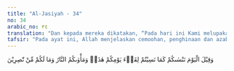 ```yaml
---
title: "Al-Jasiyah - 34"
no: 34
arabic_no: ٣٤
translation: "Dan kepada mereka dikatakan, “Pada hari ini Kami melupakan kamu sebagaimana kamu telah melupakan pertemuan (dengan) harimu ini; dan tempat kembalimu ialah neraka dan se-kali-kali tidak akan ada penolong bagimu."
tafsir: "Pada ayat ini, Allah menjelaskan cemoohan, penghinaan dan azab yang mereka tanggungkan pada hari Kiamat itu. Pada hari itu, Allah tidak akan menghiraukan jerit dan tangis mereka, ratapan dan penyesalan mereka karena semua yang mereka alami itu benar-benar sebagai pembalasan yang seimbang dengan perbuatan mereka di dunia dahulu.\n\nDi dunia mereka menganiaya dan memfitnah orang yang tidak bersalah, menghalalkan yang haram untuk kepentingan pribadi dan kelompok mereka; Allah akan memberikan balasan yang setimpal dengan amal mereka semua di akhirat nanti.\n\nJika Allah bersikap tidak mengacuhkan mereka karena sikap angkuh dan sombong yang telah mereka lakukan, serta sikap yang tidak berperikemanusiaan yang telah mereka lakukan. Maka sikap yang demikian itu adalah balasan yang wajar sesuai dengan keadilan-Nya."
---
```


وَقِيْلَ الْيَوْمَ نَنْسٰىكُمْ كَمَا نَسِيْتُمْ لِقَاۤءَ يَوْمِكُمْ هٰذَاۙ وَمَأْوٰىكُمُ النَّارُ وَمَا لَكُمْ مِّنْ نّٰصِرِيْنَ
